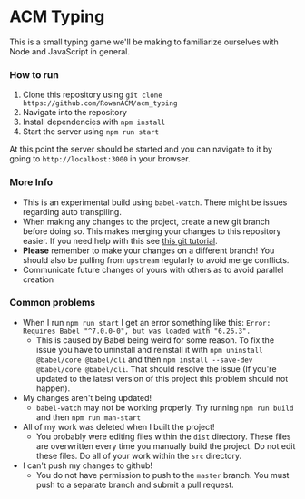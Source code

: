 # ACM Typing

This is a small typing game we'll be making to familiarize ourselves with Node and JavaScript in general.

### How to run
1. Clone this repository using `git clone https://github.com/RowanACM/acm_typing`
1. Navigate into the repository
1. Install dependencies with `npm install`
1. Start the server using `npm run start`

At this point the server should be started and you can navigate to it by going to `http://localhost:3000` in your
browser.

### More Info
* This is an experimental build using `babel-watch`. There might be issues regarding auto transpiling.
* When making any changes to the project, create a new git branch before doing so. This makes merging your changes to
this repository easier. If you need help with this see 
[this git tutorial](https://www.atlassian.com/git/tutorials/using-branches).
* **Please** remember to make your changes on a different branch! You should also be pulling from `upstream` regularly
to avoid merge conflicts.
* Communicate future changes of yours with others as to avoid parallel creation

### Common problems
* When I run `npm run start` I get an error something like this:
`Error: Requires Babel "^7.0.0-0", but was loaded with "6.26.3".`
  * This is caused by Babel being weird for some reason. To fix the issue you have to uninstall and reinstall it with
  `npm uninstall @babel/core @babel/cli` and then `npm install --save-dev @babel/core @babel/cli`. That should
  resolve the issue (If you're updated to the latest version of this project this problem should not happen).
* My changes aren't being updated!
  * `babel-watch` may not be working properly. Try running `npm run build` and then `npm run man-start`
* All of my work was deleted when I built the project!
  * You probably were editing files within the `dist` directory. These files are overwritten every time you manually
   build the project. Do not edit these files. Do all of your work within the `src` directory.
* I can't push my changes to github!
  * You do not have permission to push to the `master` branch. You must push to a separate branch and submit a pull
  request.
